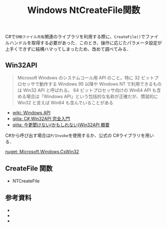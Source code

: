﻿---
title: Windows NtCreateFile関数
tags:
  - WindowsAPI
id: 3c4a7d99-cb3b-4487-bb2c-61ec581f605a
---

C#で`SMBファイル共有`関連のライブラリを利用する際に、`CreateFile()`でファイルハンドルを取得する必要があった．このとき、操作に応じたパラメータ設定が上手くできずに結構ハマってしまったため、改めて調べてみる．

## Win32API

> Microsoft Windows のシステムコール用 API のこと。特に 32 ビットプロセッサで動作する Windows 95 以降や Windows NT で利用できるものは Win32 API と呼ばれる。
> 64 ビットプロセッサ向けの Win64 API も含める場合は「Windows API」という包括的な名称が正確だが、慣習的に Win32 と言えば Win64 も含んでいることがある

- [wiki: Windows API](https://ja.wikipedia.org/wiki/Windows_API)
- [qiita: C# Win32API 完全入門](https://qiita.com/nekotadon/items/f376d17de85dfb84fbd5)
- [qiita: 今更聞けない(かもしれない)Win32API 概要](https://qiita.com/kamikawa_m/items/061dc6d7fbcf95cf7ed0)

C#から呼び出す場合は`P/Invoke`を使用するか、公式の C#ライブラリを用いる．

[nuget: Microsoft.Windows.CsWin32](https://www.nuget.org/packages/Microsoft.Windows.CsWin32)

## CreateFile 関数

- NTCreateFile

##

## 参考資料

- []()
- []()
- []()
